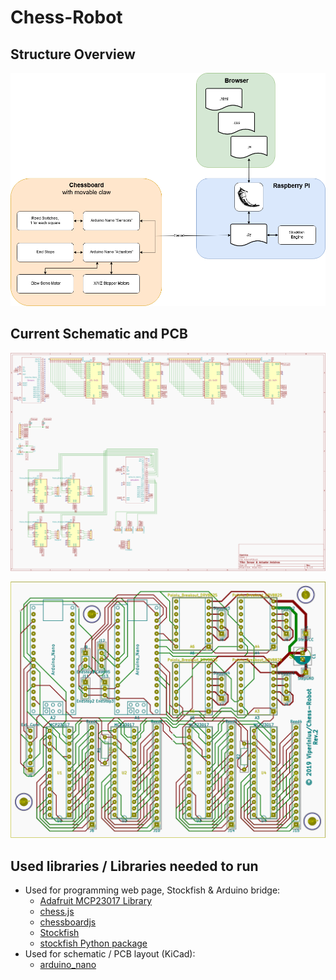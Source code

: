 # Chess-Robot

## Structure Overview
![structOverviewImg](https://github.com/Viperinius/Chess-Robot/raw/master/structure-diagram.png)

## Current Schematic and PCB
![schematicImg](https://github.com/Viperinius/Chess-Robot/raw/master/PCB/schematic.png)

![pcbImg](https://github.com/Viperinius/Chess-Robot/raw/master/PCB/pcb.png)


## Used libraries / Libraries needed to run
- Used for programming web page, Stockfish & Arduino bridge:
    + [Adafruit MCP23017 Library](https://github.com/adafruit/Adafruit-MCP23017-Arduino-Library)
    + [chess.js](https://github.com/jhlywa/chess.js)
    + [chessboardjs](https://github.com/oakmac/chessboardjs/)
    + [Stockfish](https://github.com/official-stockfish/Stockfish)
    + [stockfish Python package](https://github.com/zhelyabuzhsky/stockfish)
- Used for schematic / PCB layout (KiCad):
    + [arduino_nano](https://github.com/kiwichrish/kicad_ArduinoNano)